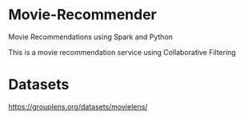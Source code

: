 # Movie-Recommender
Movie Recommendations using Spark and Python

This is a movie recommendation service using Collaborative Filtering

# Datasets

https://grouplens.org/datasets/movielens/
